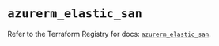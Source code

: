 # `azurerm_elastic_san`

Refer to the Terraform Registry for docs: [`azurerm_elastic_san`](https://registry.terraform.io/providers/hashicorp/azurerm/3.97.1/docs/resources/elastic_san).
